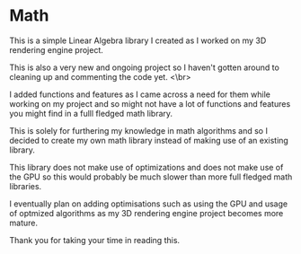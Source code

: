 # Math

This is a simple Linear Algebra library I created as I worked on my 3D rendering engine project. 

This is also a very new and ongoing project so I haven't gotten around to cleaning up and commenting the code yet.
<\br>

I added functions and features as I came across a need for them while working on my project and so 
might not have a lot of functions and features you might find in a fulll fledged math library.


This is solely for furthering my knowledge in math algorithms and so I decided to create my own math library instead of making use 
of an existing library.


This library does not make use of optimizations and does not make use of the GPU so this would probably be much slower than more 
full fledged math libraries.


I eventually plan on adding optimisations such as using the GPU and usage of optmized algorithms as my 3D rendering engine project 
becomes more mature. 


Thank you for taking your time in reading this.
